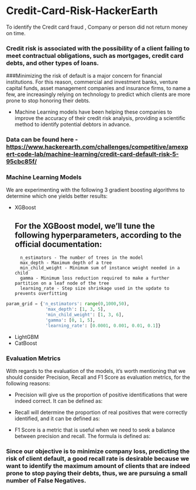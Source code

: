 # Credit-Card-Risk-HackerEarth
To identify the Credit card fraud , Company or person did not return money on time.


### Credit risk is associated with the possibility of a client failing to meet contractual obligations, such as mortgages, credit card debts, and other types of loans.

###Minimizing the risk of default is a major concern for financial institutions. For this reason, commercial and investment banks, venture capital funds, asset management companies and insurance firms, to name a few, are increasingly relying on technology to predict which clients are more prone to stop honoring their debts.

* Machine Learning models have been helping these companies to improve the accuracy of their credit risk analysis, providing a scientific method to identify potential debtors in advance.

### Data can be found here - https://www.hackerearth.com/challenges/competitive/amexpert-code-lab/machine-learning/credit-card-default-risk-5-95cbc85f/


### Machine Learning Models
We are experimenting with the following 3 gradient boosting algorithms to determine which one yields better results:
* XGBoost
     ## For the XGBoost model, we’ll tune the following hyperparameters, according to the official documentation:
        n_estimators - The number of trees in the model
        max_depth - Maximum depth of a tree
        min_child_weight - Minimum sum of instance weight needed in a child
        gamma - Minimum loss reduction required to make a further partition on a leaf node of the tree
        learning_rate - Step size shrinkage used in the update to prevents overfitting 
        
```python
param_grid = {'n_estimators': range(0,1000,50),
               'max_depth': [1, 3, 5],
               'min_child_weight': [1, 3, 6],
               'gamma': [0, 1, 5],
               'learning_rate': [0.0001, 0.001, 0.01, 0.1]}
```



* LightGBM
* CatBoost

### Evaluation Metrics
With regards to the evaluation of the models, it’s worth mentioning that we should consider Precision, Recall and F1 Score as evaluation metrics, for the following reasons:

* Precision will give us the proportion of positive identifications that were indeed correct. It can be defined as:

* Recall will determine the proportion of real positives that were correctly identified, and it can be defined as:

* F1 Score is a metric that is useful when we need to seek a balance between precision and recall. The formula is defined as:

### Since our objective is to minimize company loss, predicting the risk of client default, a good recall rate is desirable because we want to identify the maximum amount of clients that are indeed prone to stop paying their debts, thus, we are pursuing a small number of False Negatives.
